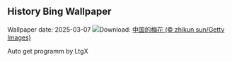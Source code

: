 ## History Bing Wallpaper
Wallpaper date: 2025-03-07
![](https://www.bing.com/th?id=OHR.PlumBlossom_ZH-CN5888621119_UHD.jpg&w=1000)Download: [中国的梅花 (© zhikun sun/Getty Images)](https://www.bing.com/th?id=OHR.PlumBlossom_ZH-CN5888621119_UHD.jpg)

Auto get programm by LtgX
